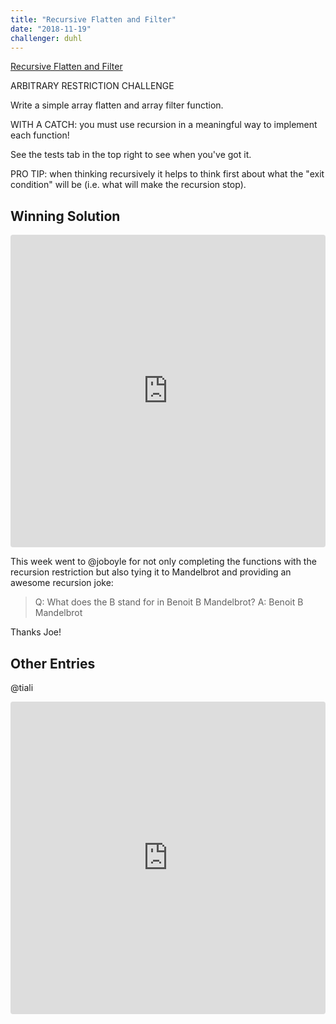 ```yaml
---
title: "Recursive Flatten and Filter"
date: "2018-11-19"
challenger: duhl
---
```


<a href="https://codesandbox.io/s/5xp91knp4p" target="_blank">
  Recursive Flatten and Filter
</a>


ARBITRARY RESTRICTION CHALLENGE

Write a simple array flatten and array filter function.

WITH A CATCH: you must use recursion in a meaningful way to implement each function!

See the tests tab in the top right to see when you've got it.

PRO TIP: when thinking recursively it helps to think first about what the "exit condition"
will be (i.e. what will make the recursion stop).


## Winning Solution

<iframe src="https://codesandbox.io/s/v3xjlkmqwl?autoresize=1&hidenavigation=1&view=preview" style="width:100%; height:500px; border:0; border-radius: 4px; overflow:hidden;" sandbox="allow-modals allow-forms allow-popups allow-scripts allow-same-origin"></iframe>

This week went to @joboyle for not only completing the functions with the recursion restriction but also tying it to Mandelbrot and providing an awesome recursion joke:

> Q: What does the B stand for in Benoit B Mandelbrot?
> A: Benoit B Mandelbrot

Thanks Joe!

## Other Entries

@tiali
<iframe src="https://codesandbox.io/s/6zpqj136vn?autoresize=1&hidenavigation=1&view=preview" style="width:100%; height:500px; border:0; border-radius: 4px; overflow:hidden;" sandbox="allow-modals allow-forms allow-popups allow-scripts allow-same-origin"></iframe>
